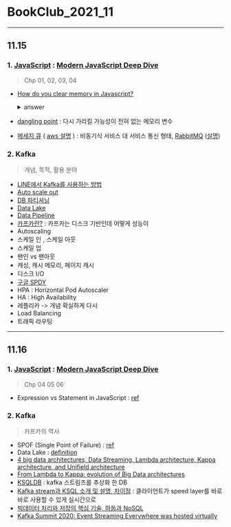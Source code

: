 # BookClub_2021_11

-----

## 11.15 

### 1. [JavaScript](https://developer.mozilla.org/ko/docs/Web/JavaScript)  : [Modern JavaScript Deep Dive](https://github.com/Dinoryong/Goodreads/blob/main/2021/Modern%20JavaScript%2C%20Deep%20Dive.md)

>  Chp 01, 02, 03, 04

- [How do you clear memory in Javascript?](https://stackoverflow.com/questions/7248122/how-do-you-clear-memory-in-javascript)

  <details><summary>answer</summary>
    G.C 가 내장되어 있기 때문에 정기적으로 검사하면서 자동으로 관리해준다
  </details>

  

- [dangling point](https://ko.wikipedia.org/wiki/%ED%97%88%EC%83%81_%ED%8F%AC%EC%9D%B8%ED%84%B0) : 다시 가리킬 가능성이 전혀 없는 메모리 변수

- [메세지 큐](https://sugerent.tistory.com/644) ( [aws 설명](https://aws.amazon.com/ko/message-queue/#:~:text=A%20message%20queue%20is%20a,once%2C%20by%20a%20single%20consumer.) ) : 비동기식 서비스 대 서비스 통신 형태, [RabbitMQ](https://www.rabbitmq.com/) ([설명](https://blog.dudaji.com/general/2020/05/25/rabbitmq.html))



### 2. Kafka

> 개념, 목적, 활용 분야

- [LINE에서 Kafka를 사용하는 방법](https://engineering.linecorp.com/ko/blog/how-to-use-kafka-in-line-1/)
- [Auto scale out](https://bcho.tistory.com/1114)
- [DB 파티셔닝](https://soye0n.tistory.com/267)
- [Data Lake](https://www.samsungsds.com/kr/insights/big_data_lake.html) 
- [Data Pipeline](https://maily.so/grabnews/posts/ecaebe)
- [카프카란?](https://freedeveloper.tistory.com/396) : 카프카는 디스크 기반인데 어떻게 성능이
- Autoscaling
- 스케일 인 , 스케일 아웃
- 스케일 업
- 팬인 vs 팬아웃
- 캐싱, 캐시 메모리, 페이지 캐시
- 디스크 I/O
- [구글 SPDY](https://ko.wikipedia.org/wiki/SPDY)
- HPA : Horizontal Pod Autoscaler
- HA : High Availability
- 레플리카 -> 개념 확실하게 다시
- Load Balancing
- 트래픽 라우팅



--------

## 11.16

### 1. [JavaScript](https://developer.mozilla.org/ko/docs/Web/JavaScript)  : [Modern JavaScript Deep Dive](https://github.com/Dinoryong/Goodreads/blob/main/2021/Modern%20JavaScript%2C%20Deep%20Dive.md)

> Chp 04 05 06 

- Expression vs Statement in JavaScript : [ref](https://2ssue.github.io/common_questions_for_Web_Developer/docs/Javascript/expression_statement.html)



### 2. Kafka

> 카프카의 역사

- SPOF (Single Point of Failure) : [ref](https://datalibrary.tistory.com/207)
- Data Lake : [definition](https://aws.amazon.com/ko/big-data/datalakes-and-analytics/what-is-a-data-lake/)
- [4 big data architectures, Data Streaming, Lambda architecture, Kappa architecture, and Unifield architecture](https://medium.com/dataprophet/4-big-data-architectures-data-streaming-lambda-architecture-kappa-architecture-and-unifield-d9bcbf711eb9#:~:text=The%20Kappa%20architecture%20is%20optimized,at%20the%20data%20lake%20level.)
- [From Lambda to Kappa: evolution of Big Data architectures](https://en.paradigmadigital.com/dev/from-lambda-to-kappa-evolution-of-big-data-architectures/)
- [KSQLDB](https://www.confluent.io/product/ksql/?utm_medium=sem&utm_source=google&utm_campaign=ch.sem_br.nonbrand_tp.prs_tgt.kafka_mt.xct_rgn.apac_lng.eng_dv.all_con.kafka-ksql&utm_term=ksql&creative=&device=c&placement=&gclid=Cj0KCQiAys2MBhDOARIsAFf1D1fg25vlrJGri0uUFja92by_3QI-FifT34yMoGfY-LB8EIqsekZZrs0aAvDqEALw_wcB) : kafka 스트림즈를 추상화 한 DB
- [Kafka stream과 KSQL 소개 및 설명, 차이점](https://blog.voidmainvoid.net/266) : 클라이언트가 speed layer를 바로바로 사용할 수 있게 실시간으로
- [빅데이터 처리와 저장의 핵심 기술, 하둡과 NoSQL](https://flipdata.tistory.com/74)
- [Kafka Summit 2020: Event Streaming Everywhere was hosted virtually](https://www.kafka-summit.org/2020)





